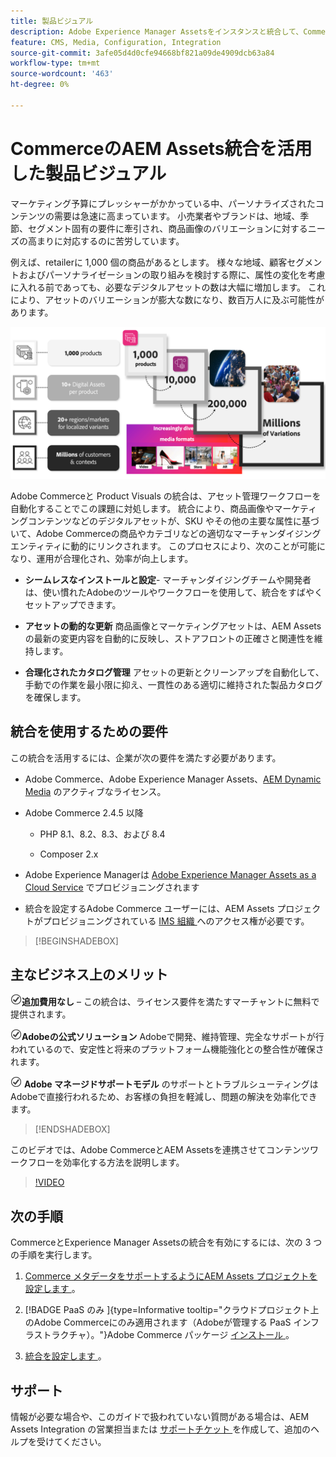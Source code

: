 ```yaml
---
title: 製品ビジュアル
description: Adobe Experience Manager Assetsをインスタンスと統合して、Commerce ストアフロント  [!DNL Commerce]  メディアファイルを作成および管理する方法について説明します。
feature: CMS, Media, Configuration, Integration
source-git-commit: 3afe05d4d0cfe94668bf821a09de4909dcb63a84
workflow-type: tm+mt
source-wordcount: '463'
ht-degree: 0%

---
```



# CommerceのAEM Assets統合を活用した製品ビジュアル

マーケティング予算にプレッシャーがかかっている中、パーソナライズされたコンテンツの需要は急速に高まっています。 小売業者やブランドは、地域、季節、セグメント固有の要件に牽引され、商品画像のバリエーションに対するニーズの高まりに対応するのに苦労しています。

例えば、retailerに 1,000 個の商品があるとします。 様々な地域、顧客セグメントおよびパーソナライゼーションの取り組みを検討する際に、属性の変化を考慮に入れる前であっても、必要なデジタルアセットの数は大幅に増加します。 これにより、アセットのバリエーションが膨大な数になり、数百万人に及ぶ可能性があります。

![ チェック ](assets/product-visuals-example.png)

Adobe Commerceと Product Visuals の統合は、アセット管理ワークフローを自動化することでこの課題に対処します。 統合により、商品画像やマーケティングコンテンツなどのデジタルアセットが、SKU やその他の主要な属性に基づいて、Adobe Commerceの商品やカテゴリなどの適切なマーチャンダイジングエンティティに動的にリンクされます。 このプロセスにより、次のことが可能になり、運用が合理化され、効率が向上します。

* **シームレスなインストールと設定**- マーチャンダイジングチームや開発者は、使い慣れたAdobeのツールやワークフローを使用して、統合をすばやくセットアップできます。

* **アセットの動的な更新** 商品画像とマーケティングアセットは、AEM Assetsの最新の変更内容を自動的に反映し、ストアフロントの正確さと関連性を維持します。

* **合理化されたカタログ管理** アセットの更新とクリーンアップを自動化して、手動での作業を最小限に抑え、一貫性のある適切に維持された製品カタログを確保します。

## 統合を使用するための要件

この統合を活用するには、企業が次の要件を満たす必要があります。

* Adobe Commerce、Adobe Experience Manager Assets、[AEM Dynamic Media](https://experienceleague.adobe.com/ja/docs/experience-manager-65/content/assets/dynamic/administering-dynamic-media) のアクティブなライセンス。

* Adobe Commerce 2.4.5 以降

   * PHP 8.1、8.2、8.3、および 8.4

   * Composer 2.x

* Adobe Experience Managerは [Adobe Experience Manager Assets as a Cloud Service](https://experienceleague.adobe.com/ja/docs/experience-manager-cloud-service/content/assets/overview) でプロビジョニングされます

* 統合を設定するAdobe Commerce ユーザーには、AEM Assets プロジェクトがプロビジョニングされている [IMS 組織 ](https://experienceleague.adobe.com/ja/docs/core-services/interface/administration/organizations#concept_EA8AEE5B02CF46ACBDAD6A8508646255) へのアクセス権が必要です。

>[!BEGINSHADEBOX]

## 主なビジネス上のメリット

![ チェック ](assets/icon-check.png)**追加費用なし** – この統合は、ライセンス要件を満たすマーチャントに無料で提供されます。

![check](assets/icon-check.png)**Adobeの公式ソリューション** Adobeで開発、維持管理、完全なサポートが行われているので、安定性と将来のプラットフォーム機能強化との整合性が確保されます。

![ チェック ](assets/icon-check.png) **Adobe マネージドサポートモデル** のサポートとトラブルシューティングはAdobeで直接行われるため、お客様の負担を軽減し、問題の解決を効率化できます。

>[!ENDSHADEBOX]

このビデオでは、Adobe CommerceとAEM Assetsを連携させてコンテンツワークフローを効率化する方法を説明します。

>[!VIDEO](https://video.tv.adobe.com/v/3447837)

## 次の手順

CommerceとExperience Manager Assetsの統合を有効にするには、次の 3 つの手順を実行します。

1. [Commerce メタデータをサポートするようにAEM Assets プロジェクトを設定します ](get-started/configure-aem.md)。

1. [!BADGE PaaS のみ &#x200B;]{type=Informative tooltip="クラウドプロジェクト上のAdobe Commerceにのみ適用されます（Adobeが管理する PaaS インフラストラクチャ）。"}Adobe Commerce パッケージ [ インストール ](get-started/configure-commerce.md)。

1. [ 統合を設定します ](get-started/setup-synchronization.md)。

## サポート

情報が必要な場合や、このガイドで扱われていない質問がある場合は、AEM Assets Integration の営業担当または [ サポートチケット ](https://experienceleague.adobe.com/docs/commerce-knowledge-base/kb/help-center-guide/magento-help-center-user-guide.html?lang=ja#submit-ticket) を作成して、追加のヘルプを受けてください。
